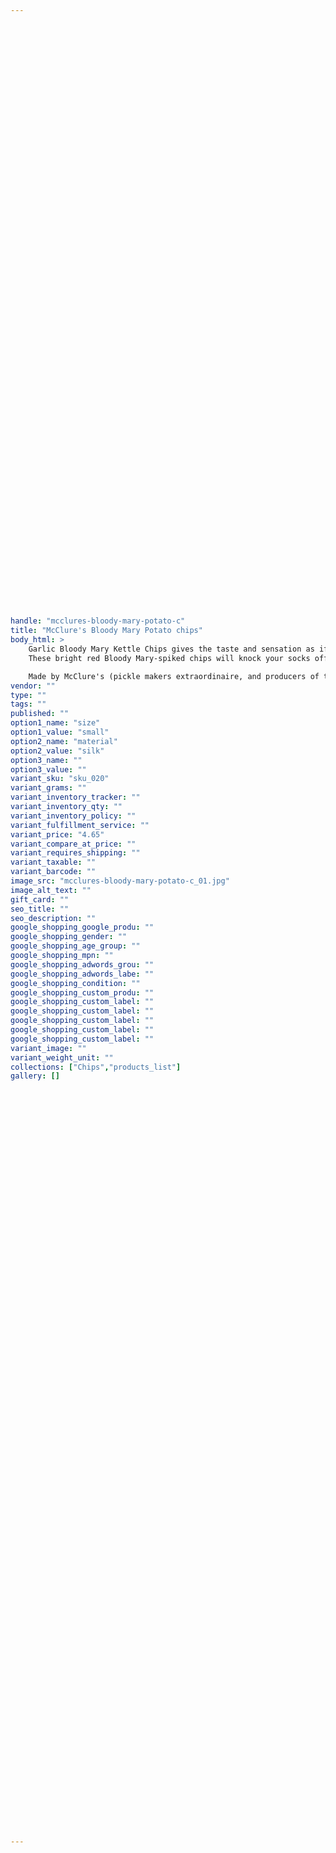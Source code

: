 ```yaml
---
 
 

 
 

 
 

 
 

 
 

 
 

 
 

 
 

 
 

 
 

 
 

 
 

 
 

 
 

 
 

 
 

 
 

 
 

 
 

 
 

 
 

 
 

handle: "mcclures-bloody-mary-potato-c"
title: "McClure's Bloody Mary Potato chips"
body_html: >
    Garlic Bloody Mary Kettle Chips gives the taste and sensation as if you were drinking a bloody mary right out the jar but with the crunch of a potato chip. What better combo is that? They are sure to have you coming back for more.
    These bright red Bloody Mary-spiked chips will knock your socks off...and make you reach for another pickle back.

    Made by McClure's (pickle makers extraordinaire, and producers of the Bloody Mary mix that redefined Bloody Mary mix), they're thick-cut and kettle-cooked, making them perfectly crisp and crunchy. A liberal seasoning of tomato, garlic, and paprika gives them their zingy, tangy, spicy taste. These personal sized bags are just right, and you're definitely not going to want to share.
vendor: ""
type: ""
tags: ""
published: ""
option1_name: "size"
option1_value: "small"
option2_name: "material"
option2_value: "silk"
option3_name: ""
option3_value: ""
variant_sku: "sku_020"
variant_grams: ""
variant_inventory_tracker: ""
variant_inventory_qty: ""
variant_inventory_policy: ""
variant_fulfillment_service: ""
variant_price: "4.65"
variant_compare_at_price: ""
variant_requires_shipping: ""
variant_taxable: ""
variant_barcode: ""
image_src: "mcclures-bloody-mary-potato-c_01.jpg"
image_alt_text: ""
gift_card: ""
seo_title: ""
seo_description: ""
google_shopping_google_produ: ""
google_shopping_gender: ""
google_shopping_age_group: ""
google_shopping_mpn: ""
google_shopping_adwords_grou: ""
google_shopping_adwords_labe: ""
google_shopping_condition: ""
google_shopping_custom_produ: ""
google_shopping_custom_label: ""
google_shopping_custom_label: ""
google_shopping_custom_label: ""
google_shopping_custom_label: ""
google_shopping_custom_label: ""
variant_image: ""
variant_weight_unit: ""
collections: ["Chips","products_list"]
gallery: []

 
 

 
 

 
 

 
 

 
 

 
 

 
 

 
 

 
 

 
 

 
 

 
 

 
 

 
 

 
 

 
 

 
 

 
 

 
 

 
 

 
 

 
 

 
 

 
 

 
 

 
 

 
 


---
```


